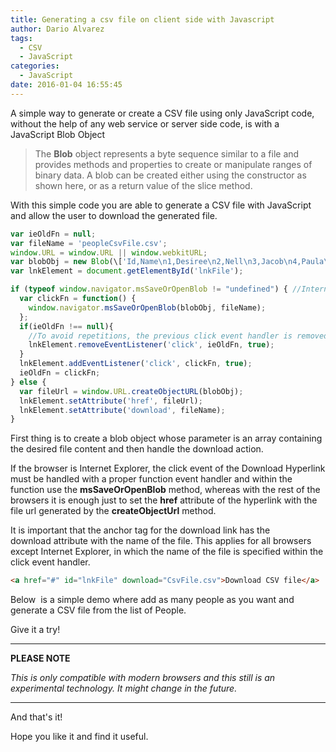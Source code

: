 ```yaml
---
title: Generating a csv file on client side with Javascript
author: Dario Alvarez
tags:
  - CSV
  - JavaScript
categories:
  - JavaScript
date: 2016-01-04 16:55:45
---
```


A simple way to generate or create a CSV file using only JavaScript code, without the help of any web service or server side code, is with a JavaScript Blob Object
<!-- more -->
> The **Blob** object represents a byte sequence similar to a file and provides methods and properties to create or manipulate ranges of binary data. A blob can be created either using the constructor as shown here, or as a return value of the slice method.

With this simple code you are able to generate a CSV file with JavaScript and allow the user to download the generated file.

``` javascript
var ieOldFn = null;
var fileName = 'peopleCsvFile.csv';
window.URL = window.URL || window.webkitURL;
var blobObj = new Blob(\['Id,Name\n1,Desiree\n2,Nell\n3,Jacob\n4,Paula\n5,Rowan'\]);
var lnkElement = document.getElementById('lnkFile');

if (typeof window.navigator.msSaveOrOpenBlob != "undefined") { //Internet Explorer
  var clickFn = function() {
    window.navigator.msSaveOrOpenBlob(blobObj, fileName);
  };
  if(ieOldFn !== null){
    //To avoid repetitions, the previous click event handler is removed
    lnkElement.removeEventListener('click', ieOldFn, true);
  }
  lnkElement.addEventListener('click', clickFn, true);
  ieOldFn = clickFn;
} else {
  var fileUrl = window.URL.createObjectURL(blobObj);
  lnkElement.setAttribute('href', fileUrl);
  lnkElement.setAttribute('download', fileName);
}
```
First thing is to create a blob object whose parameter is an array containing the desired file content and then handle the download action. 

If the browser is Internet Explorer, the click event of the Download Hyperlink must be handled with a proper function event handler and within the function use the **msSaveOrOpenBlob** method, whereas with the rest of the browsers it is enough just to set the **href** attribute of the hyperlink with the file url generated by the **createObjectUrl** method. 

It is important that the anchor tag for the download link has the download attribute with the name of the file. This applies for all browsers except Internet Explorer, in which the name of the file is specified within the click event handler.

``` html
<a href="#" id="lnkFile" download="CsvFile.csv">Download CSV file</a>
```
Below  is a simple demo where add as many people as you want and generate a CSV file from the list of People. 

Give it a try! 
<script async src="//jsfiddle.net/DariuS231/npo9xgjb/1/embed/result/"></script>

---
**PLEASE NOTE**

_This is only compatible with modern browsers and this still is an experimental technology. It might change in the future._

---

And that's it!

Hope you like it and find it useful.